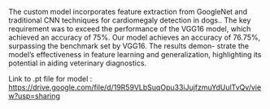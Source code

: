 The custom model incorporates feature extraction from GoogleNet and traditional CNN techniques for cardiomegaly detection in dogs..
The key requirement was to exceed the performance of the VGG16 model, which achieved an accuracy of 75%. Our model achieves an accuracy of 76.75%, surpassing the benchmark set by VGG16. The results demon-
strate the model’s effectiveness in feature learning and generalization, highlighting its potential in aiding veterinary diagnostics.

Link to .pt file for model : https://drive.google.com/file/d/19R59VLbSuqOpu33iJujfzmuYdUulTvQv/view?usp=sharing
